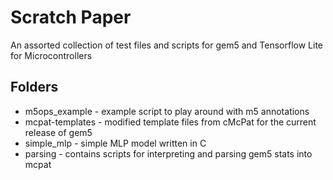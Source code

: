 # Scratch Paper
An assorted collection of test files and scripts for gem5 and Tensorflow Lite for Microcontrollers

## Folders
* m5ops_example - example script to play around with m5 annotations
* mcpat-templates - modified template files from cMcPat for the current release of gem5
* simple_mlp - simple MLP model written in C
* parsing - contains scripts for interpreting and parsing gem5 stats into mcpat